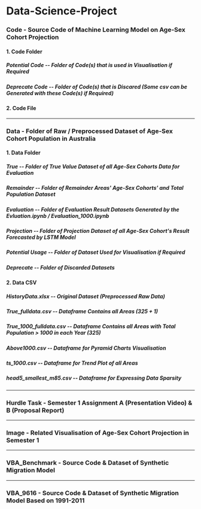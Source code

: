 # Data-Science-Project

### Code - Source Code of Machine Learning Model on Age-Sex Cohort Projection

#### 1. Code Folder
##### Potential Code -- Folder of Code(s) that is used in Visualisation if Required
##### Deprecate Code -- Folder of Code(s) that is Discared (Some csv can be Generated with these Code(s) if Required)

#### 2. Code File

-----------------------------------------------------------------------------------------------------------------

### Data - Folder of Raw / Preprocessed Dataset of Age-Sex Cohort Population in Australia

####  1. Data Folder
##### True -- Folder of True Value Dataset of all Age-Sex Cohorts Data for Evaluation
##### Remainder -- Folder of Remainder Areas' Age-Sex Cohorts' and Total Population Dataset
##### Evaluation -- Folder of Evaluation Result Datasets Generated by the Evluation.ipynb / Evaluation_1000.ipynb
##### Projection -- Folder of Projection Dataset of all Age-Sex Cohort's Result Forecasted by LSTM Model
##### Potential Usage -- Folder of Dataset Used for Visualisation if Required
##### Deprecate -- Folder of Discarded Datasets

####  2. Data CSV
##### HistoryData.xlsx -- Original Dataset (Preprocessed Raw Data)
##### True_fulldata.csv -- Dataframe Contains all Areas (325 + 1)
##### True_1000_fulldata.csv -- Dataframe Contains all Areas with Total Population > 1000 in each Year (325)
##### Above1000.csv -- Dataframe for Pyramid Charts Visualisation
##### ts_1000.csv -- Dataframe for Trend Plot of all Areas
##### head5_smallest_m85.csv -- Dataframe for Expressing Data Sparsity
-----------------------------------------------------------------------------------------------------------------

### Hurdle Task - Semester 1 Assignment A (Presentation Video) & B (Proposal Report)
-----------------------------------------------------------------------------------------------------------------

### Image - Related Visualisation of Age-Sex Cohort Projection in Semester 1
-----------------------------------------------------------------------------------------------------------------

### VBA_Benchmark - Source Code & Dataset of Synthetic Migration Model
-----------------------------------------------------------------------------------------------------------------

### VBA_9616 - Source Code & Dataset of Synthetic Migration Model Based on 1991-2011

